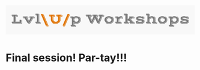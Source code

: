 ![logo](https://github.com/AlliVaughn/lvlup_curriculum/raw/master/images/logo.png)
=================================


# Final session!  Par-tay!!! 